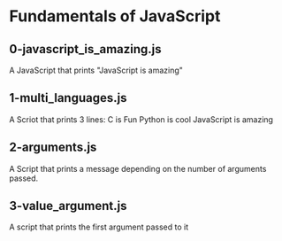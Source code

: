 # Fundamentals of JavaScript

## 0-javascript_is_amazing.js
A JavaScript that prints "JavaScript is amazing"

## 1-multi_languages.js
A Scriot that prints 3 lines:
    C is Fun
    Python is cool
    JavaScript is amazing

## 2-arguments.js
A Script that prints a message depending on the number of arguments passed.

## 3-value_argument.js
A script that prints the first argument passed to it
